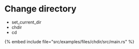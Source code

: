 # Change directory

* set_current_dir
* chdir
* cd


{% embed include file="src/examples/files/chdir/src/main.rs" %}


